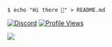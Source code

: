 ```shell
$ echo "Hi there 👋" > README.md
```
[![Discord](https://img.shields.io/static/v1?label=Discord&message=Dentax&color=84b911&logo=Discord&logoColor=white)](https://discordapp.com/users/286854862245724170/)
[![Profile Views](https://komarev.com/ghpvc/?username=Dentax&color=84b911&label=PROFILE+VIEWS)](https://github.com/Dentax)

<a href="https://github.com/Dentax">
  <img align="center" src="https://github-readme-stats.vercel.app/api?username=dentax&show_icons=true&locale=en&custom_title=Dentax's+GitHub+Stats+(Public+Only)&hide=stars&include_all_commits=true&theme=dark&icon_color=84b911" />
</a>

